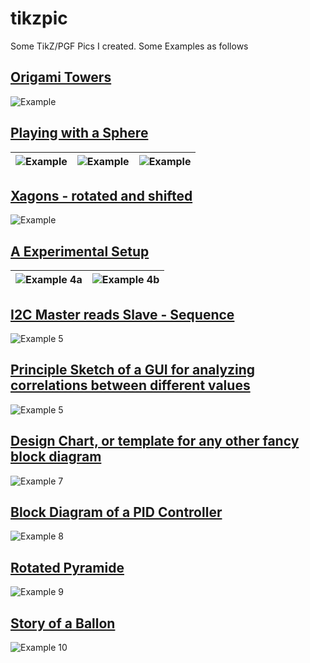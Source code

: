 # tikzpic
Some TikZ/PGF Pics I created. Some Examples as follows

## [Origami Towers](https://github.com/larslevity/tikzpic/blob/master/Quatsch/Origami/)
![Example](https://github.com/larslevity/tikzpic/blob/master/Quatsch/Origami/origami.png)

## [Playing with a Sphere](https://github.com/larslevity/tikzpic/blob/master/Quatsch/Sphere/)
|![Example](https://github.com/larslevity/tikzpic/blob/master/Quatsch/Sphere/02_Stufen.png)|![Example](https://github.com/larslevity/tikzpic/blob/master/Quatsch/Sphere/05_Stufen.png)|![Example](https://github.com/larslevity/tikzpic/blob/master/Quatsch/Sphere/10_Stufen.png)|
|------------------------------------------------------------------------------------------|------------------------------------------------------------------------------------------|------------------------------------------------------------------------------------------|

## [Xagons - rotated and shifted](https://github.com/larslevity/tikzpic/blob/master/Quatsch/xagons/)
![Example](https://github.com/larslevity/tikzpic/blob/master/Quatsch/xagons/xagons.png)

## [A Experimental Setup](https://github.com/larslevity/tikzpic/blob/master/AmP/Versuchsaufbau_principle/)
| ![Example 4a](https://github.com/larslevity/tikzpic/blob/master/AmP/Versuchsaufbau_principle/versuchsaufbau.png) | ![Example 4b](https://github.com/larslevity/tikzpic/blob/master/AmP/EndEffector_Position/b_endeffector_plain.png) |
|------------------------------------------------------------------------------------------------------------------|-------------------------------------------------------------------------------------------------------------------|

## [I2C Master reads Slave - Sequence](https://github.com/larslevity/tikzpic/blob/master/MA/Signal_I2C/)
![Example 5](https://github.com/larslevity/tikzpic/blob/master/MA/Signal_I2C/i2c_read_demo.png)

## [Principle Sketch of a GUI for analyzing correlations between different values](https://github.com/larslevity/tikzpic/blob/master/MA/Analyzer/)
![Example 5](https://github.com/larslevity/tikzpic/blob/master/MA/Analyzer/analyzer.png)


## [Design Chart, or template for any other fancy block diagram](https://github.com/larslevity/tikzpic/blob/master/AmP/Design_Methodology_detailed_farbe/)
![Example 7](https://github.com/larslevity/tikzpic/blob/master/AmP/Design_Methodology_detailed_farbe/Design_Methodology.png)


## [Block Diagram of a PID Controller](https://github.com/larslevity/tikzpic/blob/master/MA/Circuit_PID/)
![Example 8](https://github.com/larslevity/tikzpic/blob/master/MA/Circuit_PID/pid_anti_windup.png)

## [Rotated Pyramide](https://github.com/larslevity/tikzpic/blob/master/Quatsch/Fraesteil/)
![Example 9](https://github.com/larslevity/tikzpic/blob/master/Quatsch/Fraesteil/viereck.png)

## [Story of a Ballon](https://github.com/larslevity/tikzpic/blob/master/Quatsch/LuftBallon/)
![Example 10](https://github.com/larslevity/tikzpic/blob/master/Quatsch/LuftBallon/ballon.png)


